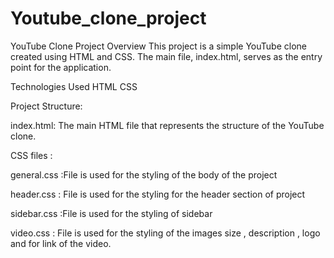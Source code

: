 # Youtube_clone_project

YouTube Clone Project
Overview
This project is a simple YouTube clone created using HTML and CSS. The main file, index.html, serves as the entry point for the application.

Technologies Used
HTML
CSS

Project Structure:

index.html:     The main HTML file that represents the structure of the YouTube clone.

CSS files :

general.css :File is used for the styling of the body of the project

header.css : File is used for the styling for the header section of project

sidebar.css :File is used for the styling of sidebar 

video.css :  File is used for the styling of the images size , description , logo and for link of the video.
